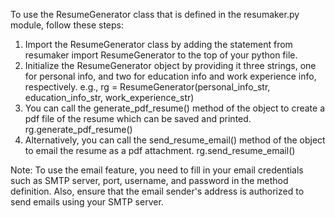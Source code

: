 To use the ResumeGenerator class that is defined in the resumaker.py module, follow these steps:

1. Import the ResumeGenerator class by adding the statement from resumaker import ResumeGenerator to the top of your python file.
2. Initialize the ResumeGenerator object by providing it three strings, one for personal info, and two for education info and work experience info, respectively. e.g., rg = ResumeGenerator(personal_info_str, education_info_str, work_experience_str)
3. You can call the generate_pdf_resume() method of the object to create a pdf file of the resume which can be saved and printed. rg.generate_pdf_resume()
4. Alternatively, you can call the send_resume_email() method of the object to email the resume as a pdf attachment. rg.send_resume_email()

Note: To use the email feature, you need to fill in your email credentials such as SMTP server, port, username, and password in the method definition. Also, ensure that the email sender's address is authorized to send emails using your SMTP server.